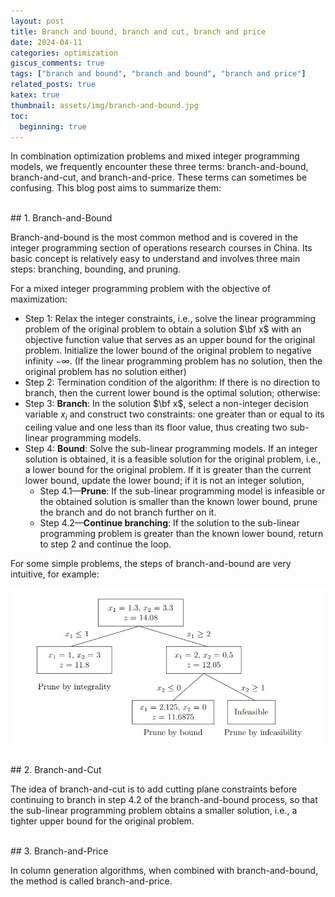 ```yaml
---
layout: post
title: Branch and bound, branch and cut, branch and price
date: 2024-04-11 
categories: optimization
giscus_comments: true
tags: ["branch and bound", "branch and bound", "branch and price"]
related_posts: true
katex: true
thumbnail: assets/img/branch-and-bound.jpg
toc:
  beginning: true
---
```




In combination optimization problems and mixed integer programming models, we frequently encounter these three terms: branch-and-bound, branch-and-cut, and branch-and-price. These terms can sometimes be confusing. This blog post aims to summarize them:

<br>
## 1. Branch-and-Bound

Branch-and-bound is the most common method and is covered in the integer programming section of operations research courses in China. Its basic concept is relatively easy to understand and involves three main steps: branching, bounding, and pruning.

For a mixed integer programming problem with the objective of maximization:

- Step 1: Relax the integer constraints, i.e., solve the linear programming problem of the original problem to obtain a solution $\bf x$ with an objective function value that serves as an upper bound for the original problem. Initialize the lower bound of the original problem to negative infinity $-\infty$. (If the linear programming problem has no solution, then the original problem has no solution either)
- Step 2: Termination condition of the algorithm: If there is no direction to branch, then the current lower bound is the optimal solution; otherwise:
- Step 3: **Branch**: In the solution $\bf x$, select a non-integer decision variable $x_i$ and construct two constraints: one greater than or equal to its ceiling value and one less than its floor value, thus creating two sub-linear programming models.
- Step 4: **Bound**: Solve the sub-linear programming models. If an integer solution is obtained, it is a feasible solution for the original problem, i.e., a lower bound for the original problem. If it is greater than the current lower bound, update the lower bound; if it is not an integer solution,
  - Step 4.1—**Prune**: If the sub-linear programming model is infeasible or the obtained solution is smaller than the known lower bound, prune the branch and do not branch further on it.
  - Step 4.2—**Continue branching**: If the solution to the sub-linear programming problem is greater than the known lower bound, return to step 2 and continue the loop.

For some simple problems, the steps of branch-and-bound are very intuitive, for example:

![](/assets/img/branch-and-bound.jpg)

<br>
## 2. Branch-and-Cut

The idea of branch-and-cut is to add cutting plane constraints before continuing to branch in step 4.2 of the branch-and-bound process, so that the sub-linear programming problem obtains a smaller solution, i.e., a tighter upper bound for the original problem.

<br>
## 3. Branch-and-Price

In column generation algorithms, when combined with branch-and-bound, the method is called branch-and-price.